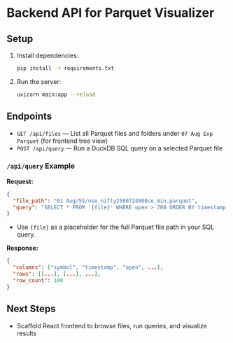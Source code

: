 # Backend API for Parquet Visualizer

## Setup

1. Install dependencies:
   ```bash
   pip install -r requirements.txt
   ```

2. Run the server:
   ```bash
   uvicorn main:app --reload
   ```

## Endpoints

- `GET /api/files` — List all Parquet files and folders under `07 Aug Exp Parquet` (for frontend tree view)
- `POST /api/query` — Run a DuckDB SQL query on a selected Parquet file

### `/api/query` Example

**Request:**
```json
{
  "file_path": "01 Aug/5S/nse_nifty2580724000ce_min.parquet",
  "query": "SELECT * FROM '{file}' WHERE open > 700 ORDER BY timestamp LIMIT 100"
}
```
- Use `{file}` as a placeholder for the full Parquet file path in your SQL query.

**Response:**
```json
{
  "columns": ["symbol", "timestamp", "open", ...],
  "rows": [[...], [...], ...],
  "row_count": 100
}
```

## Next Steps
- Scaffold React frontend to browse files, run queries, and visualize results